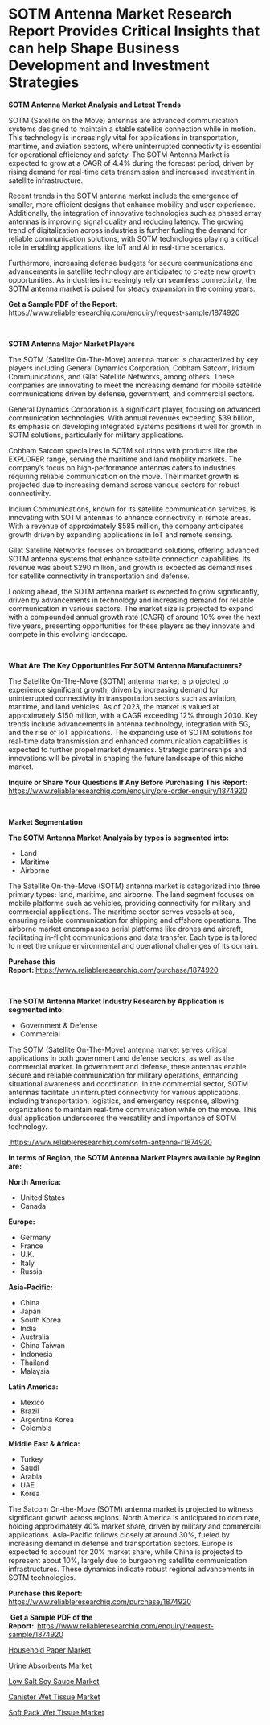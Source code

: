 <p><h1>SOTM Antenna Market Research Report Provides Critical Insights that can help Shape Business Development and Investment Strategies</h1></p><p><strong>SOTM Antenna Market Analysis and Latest Trends</strong></p>
<p><p>SOTM (Satellite on the Move) antennas are advanced communication systems designed to maintain a stable satellite connection while in motion. This technology is increasingly vital for applications in transportation, maritime, and aviation sectors, where uninterrupted connectivity is essential for operational efficiency and safety. The SOTM Antenna Market is expected to grow at a CAGR of 4.4% during the forecast period, driven by rising demand for real-time data transmission and increased investment in satellite infrastructure.</p><p>Recent trends in the SOTM antenna market include the emergence of smaller, more efficient designs that enhance mobility and user experience. Additionally, the integration of innovative technologies such as phased array antennas is improving signal quality and reducing latency. The growing trend of digitalization across industries is further fueling the demand for reliable communication solutions, with SOTM technologies playing a critical role in enabling applications like IoT and AI in real-time scenarios. </p><p>Furthermore, increasing defense budgets for secure communications and advancements in satellite technology are anticipated to create new growth opportunities. As industries increasingly rely on seamless connectivity, the SOTM antenna market is poised for steady expansion in the coming years.</p></p>
<p><strong>Get a Sample PDF of the Report:&nbsp;</strong> <a href="https://www.reliableresearchiq.com/enquiry/request-sample/1874920?utm_campaign=2244&utm_medium=2&utm_source=Github&utm_content=ia&utm_term=31012025&utm_id=sotm-antenna">https://www.reliableresearchiq.com/enquiry/request-sample/1874920</a></p>
<p>&nbsp;</p>
<p><strong>SOTM Antenna Major Market Players</strong></p>
<p><p>The SOTM (Satellite On-The-Move) antenna market is characterized by key players including General Dynamics Corporation, Cobham Satcom, Iridium Communications, and Gilat Satellite Networks, among others. These companies are innovating to meet the increasing demand for mobile satellite communications driven by defense, government, and commercial sectors.</p><p>General Dynamics Corporation is a significant player, focusing on advanced communication technologies. With annual revenues exceeding $39 billion, its emphasis on developing integrated systems positions it well for growth in SOTM solutions, particularly for military applications.</p><p>Cobham Satcom specializes in SOTM solutions with products like the EXPLORER range, serving the maritime and land mobility markets. The company’s focus on high-performance antennas caters to industries requiring reliable communication on the move. Their market growth is projected due to increasing demand across various sectors for robust connectivity.</p><p>Iridium Communications, known for its satellite communication services, is innovating with SOTM antennas to enhance connectivity in remote areas. With a revenue of approximately $585 million, the company anticipates growth driven by expanding applications in IoT and remote sensing.</p><p>Gilat Satellite Networks focuses on broadband solutions, offering advanced SOTM antenna systems that enhance satellite connection capabilities. Its revenue was about $290 million, and growth is expected as demand rises for satellite connectivity in transportation and defense.</p><p>Looking ahead, the SOTM antenna market is expected to grow significantly, driven by advancements in technology and increasing demand for reliable communication in various sectors. The market size is projected to expand with a compounded annual growth rate (CAGR) of around 10% over the next five years, presenting opportunities for these players as they innovate and compete in this evolving landscape.</p></p>
<p>&nbsp;</p>
<p><strong>What Are The Key Opportunities For SOTM Antenna Manufacturers?</strong></p>
<p><p>The Satellite On-The-Move (SOTM) antenna market is projected to experience significant growth, driven by increasing demand for uninterrupted connectivity in transportation sectors such as aviation, maritime, and land vehicles. As of 2023, the market is valued at approximately $150 million, with a CAGR exceeding 12% through 2030. Key trends include advancements in antenna technology, integration with 5G, and the rise of IoT applications. The expanding use of SOTM solutions for real-time data transmission and enhanced communication capabilities is expected to further propel market dynamics. Strategic partnerships and innovations will be pivotal in shaping the future landscape of this niche market.</p></p>
<p><strong>Inquire or Share Your Questions If Any Before Purchasing This Report:</strong> <a href="https://www.reliableresearchiq.com/enquiry/pre-order-enquiry/1874920?utm_campaign=2244&utm_medium=2&utm_source=Github&utm_content=ia&utm_term=31012025&utm_id=sotm-antenna">https://www.reliableresearchiq.com/enquiry/pre-order-enquiry/1874920</a></p>
<p>&nbsp;</p>
<p><strong>Market Segmentation</strong></p>
<p><strong>The SOTM Antenna Market Analysis by types is segmented into:</strong></p>
<p><ul><li>Land</li><li>Maritime</li><li>Airborne</li></ul></p>
<p><p>The Satellite On-the-Move (SOTM) antenna market is categorized into three primary types: land, maritime, and airborne. The land segment focuses on mobile platforms such as vehicles, providing connectivity for military and commercial applications. The maritime sector serves vessels at sea, ensuring reliable communication for shipping and offshore operations. The airborne market encompasses aerial platforms like drones and aircraft, facilitating in-flight communications and data transfer. Each type is tailored to meet the unique environmental and operational challenges of its domain.</p></p>
<p><strong>Purchase this Report:&nbsp;</strong><a href="https://www.reliableresearchiq.com/purchase/1874920?utm_campaign=2244&utm_medium=2&utm_source=Github&utm_content=ia&utm_term=31012025&utm_id=sotm-antenna">https://www.reliableresearchiq.com/purchase/1874920</a></p>
<p>&nbsp;</p>
<p><strong>The SOTM Antenna Market Industry Research by Application is segmented into:</strong></p>
<p><ul><li>Government & Defense</li><li>Commercial</li></ul></p>
<p><p>The SOTM (Satellite On-The-Move) antenna market serves critical applications in both government and defense sectors, as well as the commercial market. In government and defense, these antennas enable secure and reliable communication for military operations, enhancing situational awareness and coordination. In the commercial sector, SOTM antennas facilitate uninterrupted connectivity for various applications, including transportation, logistics, and emergency response, allowing organizations to maintain real-time communication while on the move. This dual application underscores the versatility and importance of SOTM technology.</p></p>
<p><a href="https://www.reliableresearchiq.com/sotm-antenna-r1874920?utm_campaign=2244&utm_medium=2&utm_source=Github&utm_content=ia&utm_term=31012025&utm_id=sotm-antenna">&nbsp;https://www.reliableresearchiq.com/sotm-antenna-r1874920</a></p>
<p><strong>In terms of Region, the SOTM Antenna Market Players available by Region are:</strong></p>
<p>
    <p> <strong> North America: </strong>
        <ul>
            <li>United States</li>
            <li>Canada</li>
        </ul>
        </p> 
    <p> <strong> Europe: </strong>
        <ul>
            <li>Germany</li>
            <li>France</li>
            <li>U.K.</li>
            <li>Italy</li>
            <li>Russia</li>
        </ul>
        </p> 
    <p> <strong> Asia-Pacific: </strong>
        <ul>
            <li>China</li>
            <li>Japan</li>
            <li>South Korea</li>
            <li>India</li>
            <li>Australia</li>
            <li>China Taiwan</li>
            <li>Indonesia</li>
            <li>Thailand</li>
            <li>Malaysia</li>
        </ul>
        </p> 
    <p> <strong> Latin America: </strong>
        <ul>
            <li>Mexico</li>
            <li>Brazil</li>
            <li>Argentina Korea</li>
            <li>Colombia</li>
        </ul>
        </p> 
    <p> <strong> Middle East & Africa: </strong>
        <ul>
            <li>Turkey</li>
            <li>Saudi</li>
            <li>Arabia</li>
            <li>UAE</li>
            <li>Korea</li>
        </ul>
    </p>
    </p>
<p><p>The Satcom On-the-Move (SOTM) antenna market is projected to witness significant growth across regions. North America is anticipated to dominate, holding approximately 40% market share, driven by military and commercial applications. Asia-Pacific follows closely at around 30%, fueled by increasing demand in defense and transportation sectors. Europe is expected to account for 20% market share, while China is projected to represent about 10%, largely due to burgeoning satellite communication infrastructures. These dynamics indicate robust regional advancements in SOTM technologies.</p></p>
<p><strong>Purchase this Report: </strong><a href="https://www.reliableresearchiq.com/purchase/1874920?utm_campaign=2244&utm_medium=2&utm_source=Github&utm_content=ia&utm_term=31012025&utm_id=sotm-antenna">https://www.reliableresearchiq.com/purchase/1874920</a></p>
<p>&nbsp;<strong>Get a Sample PDF of the Report:&nbsp;&nbsp;</strong><a href="https://www.reliableresearchiq.com/enquiry/request-sample/1874920?utm_campaign=2244&utm_medium=2&utm_source=Github&utm_content=ia&utm_term=31012025&utm_id=sotm-antenna">https://www.reliableresearchiq.com/enquiry/request-sample/1874920</a></p>
<p><strong></strong></p>
<p><p><a href="https://www.linkedin.com/pulse/household-paper-industry-outlook-20252032-revenue-growth-fkouc?utm_campaign=2244&utm_medium=2&utm_source=Github&utm_content=ia&utm_term=31012025&utm_id=sotm-antenna">Household Paper Market</a></p><p><a href="https://www.linkedin.com/pulse/65-cagr-forecast-urine-absorbents-industry-from-2025-2032-b4qrf?utm_campaign=2244&utm_medium=2&utm_source=Github&utm_content=ia&utm_term=31012025&utm_id=sotm-antenna">Urine Absorbents Market</a></p><p><a href="https://www.linkedin.com/pulse/low-salt-soy-sauce-market-highlights-industry-growth-116-7svef?utm_campaign=2244&utm_medium=2&utm_source=Github&utm_content=ia&utm_term=31012025&utm_id=sotm-antenna">Low Salt Soy Sauce Market</a></p><p><a href="https://www.linkedin.com/pulse/future-canister-wet-tissue-market-revenue-worth-cagr-93-from-2025-uimgc?utm_campaign=2244&utm_medium=2&utm_source=Github&utm_content=ia&utm_term=31012025&utm_id=sotm-antenna">Canister Wet Tissue Market</a></p><p><a href="https://www.linkedin.com/pulse/soft-pack-wet-tissue-market-size-share-trends-analysis-t265f?utm_campaign=2244&utm_medium=2&utm_source=Github&utm_content=ia&utm_term=31012025&utm_id=sotm-antenna">Soft Pack Wet Tissue Market</a></p></p>